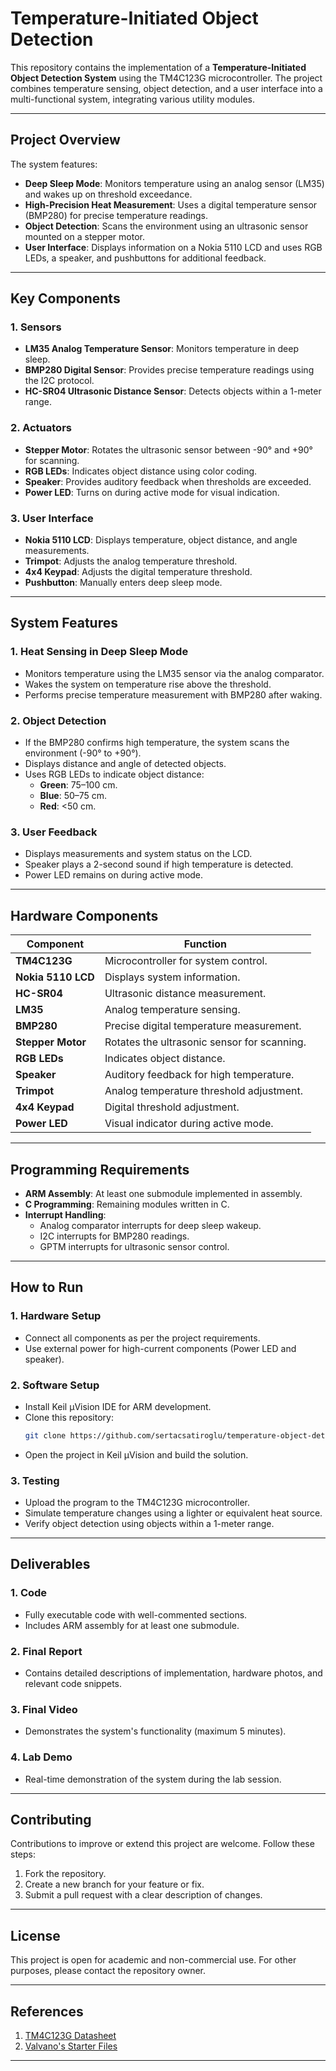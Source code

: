 

# **Temperature-Initiated Object Detection**

This repository contains the implementation of a **Temperature-Initiated Object Detection System** using the TM4C123G microcontroller. The project combines temperature sensing, object detection, and a user interface into a multi-functional system, integrating various utility modules.

---

## **Project Overview**

The system features:
- **Deep Sleep Mode**: Monitors temperature using an analog sensor (LM35) and wakes up on threshold exceedance.
- **High-Precision Heat Measurement**: Uses a digital temperature sensor (BMP280) for precise temperature readings.
- **Object Detection**: Scans the environment using an ultrasonic sensor mounted on a stepper motor.
- **User Interface**: Displays information on a Nokia 5110 LCD and uses RGB LEDs, a speaker, and pushbuttons for additional feedback.

---

## **Key Components**

### **1. Sensors**
- **LM35 Analog Temperature Sensor**: Monitors temperature in deep sleep.
- **BMP280 Digital Sensor**: Provides precise temperature readings using the I2C protocol.
- **HC-SR04 Ultrasonic Distance Sensor**: Detects objects within a 1-meter range.

### **2. Actuators**
- **Stepper Motor**: Rotates the ultrasonic sensor between -90° and +90° for scanning.
- **RGB LEDs**: Indicates object distance using color coding.
- **Speaker**: Provides auditory feedback when thresholds are exceeded.
- **Power LED**: Turns on during active mode for visual indication.

### **3. User Interface**
- **Nokia 5110 LCD**: Displays temperature, object distance, and angle measurements.
- **Trimpot**: Adjusts the analog temperature threshold.
- **4x4 Keypad**: Adjusts the digital temperature threshold.
- **Pushbutton**: Manually enters deep sleep mode.

---

## **System Features**

### **1. Heat Sensing in Deep Sleep Mode**
- Monitors temperature using the LM35 sensor via the analog comparator.
- Wakes the system on temperature rise above the threshold.
- Performs precise temperature measurement with BMP280 after waking.

### **2. Object Detection**
- If the BMP280 confirms high temperature, the system scans the environment (-90° to +90°).
- Displays distance and angle of detected objects.
- Uses RGB LEDs to indicate object distance:
  - **Green**: 75–100 cm.
  - **Blue**: 50–75 cm.
  - **Red**: <50 cm.

### **3. User Feedback**
- Displays measurements and system status on the LCD.
- Speaker plays a 2-second sound if high temperature is detected.
- Power LED remains on during active mode.

---

## **Hardware Components**
| Component             | Function                                         |
|-----------------------|-------------------------------------------------|
| **TM4C123G**          | Microcontroller for system control.             |
| **Nokia 5110 LCD**    | Displays system information.                    |
| **HC-SR04**           | Ultrasonic distance measurement.                |
| **LM35**              | Analog temperature sensing.                     |
| **BMP280**            | Precise digital temperature measurement.        |
| **Stepper Motor**     | Rotates the ultrasonic sensor for scanning.     |
| **RGB LEDs**          | Indicates object distance.                      |
| **Speaker**           | Auditory feedback for high temperature.         |
| **Trimpot**           | Analog temperature threshold adjustment.        |
| **4x4 Keypad**        | Digital threshold adjustment.                   |
| **Power LED**         | Visual indicator during active mode.            |

---

## **Programming Requirements**
- **ARM Assembly**: At least one submodule implemented in assembly.
- **C Programming**: Remaining modules written in C.
- **Interrupt Handling**:
  - Analog comparator interrupts for deep sleep wakeup.
  - I2C interrupts for BMP280 readings.
  - GPTM interrupts for ultrasonic sensor control.

---

## **How to Run**

### **1. Hardware Setup**
- Connect all components as per the project requirements.
- Use external power for high-current components (Power LED and speaker).

### **2. Software Setup**
- Install Keil µVision IDE for ARM development.
- Clone this repository:
  ```bash
  git clone https://github.com/sertacsatiroglu/temperature-object-detection.git
  ```
- Open the project in Keil µVision and build the solution.

### **3. Testing**
- Upload the program to the TM4C123G microcontroller.
- Simulate temperature changes using a lighter or equivalent heat source.
- Verify object detection using objects within a 1-meter range.

---

## **Deliverables**

### **1. Code**
- Fully executable code with well-commented sections.
- Includes ARM assembly for at least one submodule.

### **2. Final Report**
- Contains detailed descriptions of implementation, hardware photos, and relevant code snippets.

### **3. Final Video**
- Demonstrates the system's functionality (maximum 5 minutes).

### **4. Lab Demo**
- Real-time demonstration of the system during the lab session.

---

## **Contributing**
Contributions to improve or extend this project are welcome. Follow these steps:
1. Fork the repository.
2. Create a new branch for your feature or fix.
3. Submit a pull request with a clear description of changes.

---

## **License**
This project is open for academic and non-commercial use. For other purposes, please contact the repository owner.

---

## **References**
1. [TM4C123G Datasheet](http://www.ti.com/lit/ds/spms376e/spms376e.pdf)
2. [Valvano's Starter Files](https://users.ece.utexas.edu/~valvano/arm/)

---

